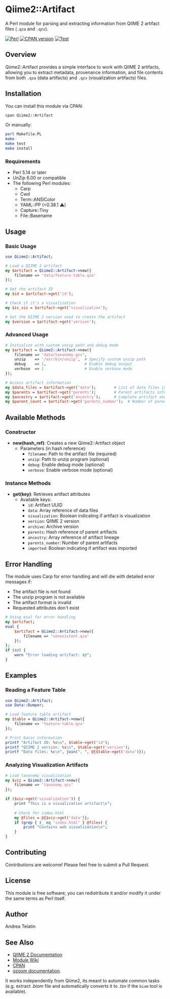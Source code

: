 # Qiime2::Artifact

A Perl module for parsing and extracting information from QIIME 2 artifact files (`.qza` and `.qzv`).

[![Perl](https://img.shields.io/badge/perl-5.14+-brightgreen.svg)](https://dev.perl.org/)
[![CPAN version](https://img.shields.io/cpan/v/Qiime2-Artifact)](https://metacpan.org/pod/Qiime2::Artifact)
[![Test](https://github.com/telatin/qiime2tools/actions/workflows/perl-test.yaml/badge.svg)](https://github.com/telatin/qiime2tools/actions/workflows/perl-test.yaml)

## Overview

Qiime2::Artifact provides a simple interface to work with QIIME 2 artifacts, 
allowing you to extract metadata, provenance information, and file contents from both `.qza`
(data artifacts) and `.qzv` (visualization artifacts) files.

## Installation

You can install this module via CPAN:

```bash
cpan Qiime2::Artifact
```

Or manually:

```bash
perl Makefile.PL
make
make test
make install
```

### Requirements

- Perl 5.14 or later
- UnZip 6.00 or compatible
- The following Perl modules:
  - Carp
  - Cwd
  - Term::ANSIColor
  - YAML::PP (<0.38.1 :warning:)
  - Capture::Tiny
  - File::Basename

## Usage

### Basic Usage

```perl
use Qiime2::Artifact;

# Load a QIIME 2 artifact
my $artifact = Qiime2::Artifact->new({
    filename => 'data/feature-table.qza'
});

# Get the artifact ID
my $id = $artifact->get('id');

# Check if it's a visualization
my $is_viz = $artifact->get('visualization');

# Get the QIIME 2 version used to create the artifact
my $version = $artifact->get('version');
```

### Advanced Usage

```perl
# Initialize with custom unzip path and debug mode
my $artifact = Qiime2::Artifact->new({
    filename => 'data/taxonomy.qzv',
    unzip    => '/usr/bin/unzip',  # Specify custom unzip path
    debug    => 1,                 # Enable debug output
    verbose  => 1                  # Enable verbose mode
});

# Access artifact information
my $data_files = $artifact->get('data');        # List of data files in artifact
my $parents = $artifact->get('parents');        # Parent artifacts information
my $ancestry = $artifact->get('ancestry');      # Complete artifact ancestry
my $parent_count = $artifact->get('parents_number');  # Number of parent artifacts
```

## Available Methods

### Constructor

- **new(hash_ref)**: Creates a new Qiime2::Artifact object
  - Parameters (in hash reference):
    - `filename`: Path to the artifact file (required)
    - `unzip`: Path to unzip program (optional)
    - `debug`: Enable debug mode (optional)
    - `verbose`: Enable verbose mode (optional)

### Instance Methods

- **get(key)**: Retrieves artifact attributes
  - Available keys:
    - `id`: Artifact UUID
    - `data`: Array reference of data files
    - `visualization`: Boolean indicating if artifact is visualization
    - `version`: QIIME 2 version
    - `archive`: Archive version
    - `parents`: Hash reference of parent artifacts
    - `ancestry`: Array reference of artifact lineage
    - `parents_number`: Number of parent artifacts
    - `imported`: Boolean indicating if artifact was imported

## Error Handling

The module uses Carp for error handling and will die with detailed error messages if:
- The artifact file is not found
- The unzip program is not available
- The artifact format is invalid
- Requested attributes don't exist

```perl
# Using eval for error handling
my $artifact;
eval {
    $artifact = Qiime2::Artifact->new({
        filename => 'nonexistent.qza'
    });
};
if ($@) {
    warn "Error loading artifact: $@";
}
```

## Examples

### Reading a Feature Table

```perl
use Qiime2::Artifact;
use Data::Dumper;

# Load feature table artifact
my $table = Qiime2::Artifact->new({
    filename => 'feature-table.qza'
});

# Print basic information
printf "Artifact ID: %s\n", $table->get('id');
printf "QIIME 2 version: %s\n", $table->get('version');
printf "Data files: %s\n", join(", ", @{$table->get('data')});
```

### Analyzing Visualization Artifacts

```perl
# Load taxonomy visualization
my $viz = Qiime2::Artifact->new({
    filename => 'taxonomy.qzv'
});

if ($viz->get('visualization')) {
    print "This is a visualization artifact\n";
    
    # Check for index.html
    my @files = @{$viz->get('data')};
    if (grep { $_ eq 'index.html' } @files) {
        print "Contains web visualization\n";
    }
}
```

## Contributing

Contributions are welcome! Please feel free to submit a Pull Request. 

## License

This module is free software; you can redistribute it and/or modify it under the same terms as Perl itself.

## Author

Andrea Telatin

## See Also

- [QIIME 2 Documentation](https://docs.qiime2.org/)
- [Module Wiki](https://github.com/telatin/qiime2tools/wiki/)
- [CPAN](https://metacpan.org/pod/Qiime2::Artifact)
- [qzoom documentation](https://github.com/telatin/qiime2tools/blob/master/notes/qzoom_readme.md).

It works independently from Qiime2, its meant to automate common tasks 
(e.g. extract .*biom* file and automatically converts it to .*tsv* if the `biom` tool is available).  
